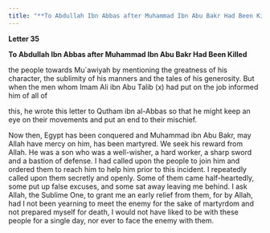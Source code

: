 ```yaml
---
title: "**To Abdullah Ibn Abbas after Muhammad Ibn Abu Bakr Had Been Killed**" 
---
```

**Letter 35**

**To Abdullah Ibn Abbas after Muhammad Ibn Abu Bakr Had Been Killed**

the people towards Mu\`awiyah by mentioning the greatness of his character, the sublimity of his manners and the tales of his generosity\. But when the men whom Imam Ali ibn Abu Talib \(x\) had put on the job informed him of all of

this, he wrote this letter to Qutham ibn al\-Abbas so that he might keep an eye on their movements and put an end to their mischief\.

<a id="page786"></a>Now then, Egypt has been conquered and Muhammad ibn Abu Bakr, may Allah have mercy on him, has been martyred\. We seek his reward from Allah\. He was a son who was a well\-wisher, a hard worker, a sharp sword and a bastion of defense\. I had called upon the people to join him and ordered them to reach him to help him prior to this incident\. I repeatedly called upon them secretly and openly\. Some of them came half\-heartedly, some put up false excuses, and some sat away leaving me behind\. I ask Allah, the Sublime One, to grant me an early relief from them, for by Allah, had I not been yearning to meet the enemy for the sake of martyrdom and not prepared myself for death, I would not have liked to be with these people for a single day, nor ever to face the enemy with them\.

